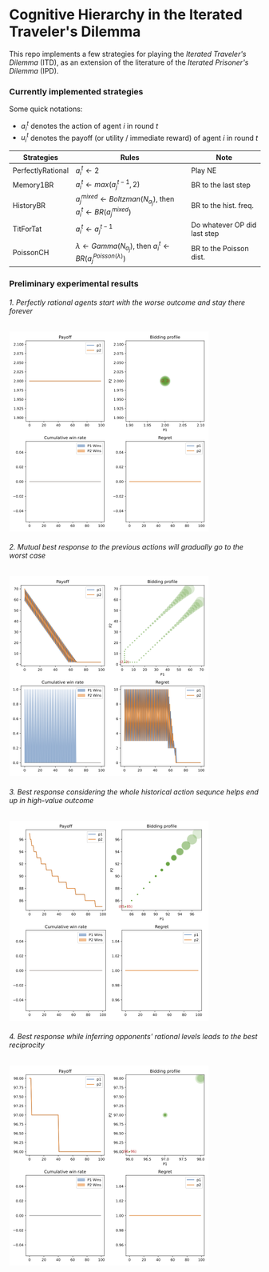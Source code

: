 # Cognitive Hierarchy in the Iterated Traveler's Dilemma

This repo implements a few strategies for playing the *Iterated Traveler's Dilemma* (ITD), as an extension of the literature of the *Iterated Prisoner's Dilemma* (IPD).

### Currently implemented strategies

Some quick notations:

- $a_i^t$ denotes the action of agent $i$ in round $t$
- $u_i^t$ denotes the payoff (or utility / immediate reward) of agent $i$ in round $t$ 

| Strategies        | Rules                                                        | Note                         |
| ----------------- | ------------------------------------------------------------ | ---------------------------- |
| PerfectlyRational | $a_i^t \gets 2$                                              | Play NE                      |
| Memory1BR         | $a_i^t \gets max(a_j^{t-1}, 2)$                              | BR to the last step          |
| HistoryBR         | $a_j^{mixed} \gets Boltzman({N_{a_{j}}})$, then $a_i^t \gets BR(a_j^{mixed})$ | BR to the hist. freq.        |
| TitForTat         | $a_i^t \gets a_j^{t-1}$                                      | Do whatever OP did last step |
| PoissonCH         | $\lambda \gets Gamma(N_{a_j})$, then $a_i^t \gets BR(a_j^{Poisson(\lambda)})$ | BR to the Poisson dist.      |

### Preliminary experimental results

###### 1. Perfectly rational agents start with the worse outcome and stay there forever

<img src="results/pr-vs-pr.png" alt="pr-vs-pr" style="zoom:50%;" />

###### 2. Mutual best response to the previous actions will gradually go to the worst case 

<img src="results/m1br-vs-m1br.png" alt="m1br-vs-m1br" style="zoom:50%;" />

###### 3. Best response considering the whole historical action sequnce helps end up in high-value outcome

<img src="results/hbr-vs-hbr.png" alt="hbr-vs-hbr" style="zoom:50%;" />

###### 4. Best response while inferring opponents' rational levels leads to the best reciprocity

<img src="results/ch-vs-ch.png" alt="ch-vs-ch" style="zoom:50%;" />